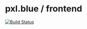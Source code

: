 # pxl.blue / frontend

[![Build Status](https://drone.pxl.blue/api/badges/pxl.blue/frontend/status.svg)](https://drone.pxl.blue/pxl.blue/frontend)
